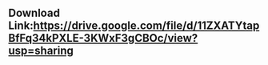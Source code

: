 ## Download Link:https://drive.google.com/file/d/11ZXATYtapBfFq34kPXLE-3KWxF3gCBOc/view?usp=sharing
